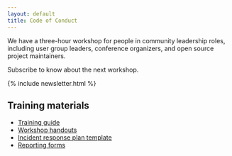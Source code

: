```yaml
---
layout: default
title: Code of Conduct
---
```


We have a three-hour workshop for people in community leadership roles, including user group leaders, conference organizers, and open source project maintainers.

Subscribe to know about the next workshop.

{% include newsletter.html %}

## Training materials

- [Training guide](Trainingplan.pdf)
- [Workshop handouts](Workshophandouts.pdf)
- [Incident response plan template](TemplateIncidentResponseGuide.pdf)
- [Reporting forms](TemplateReportingForm.pdf)